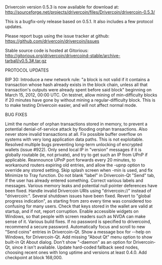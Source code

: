 Drivercoin version 0.5.3 is now available for download at:
http://sourceforge.net/projects/drivercoin/files/Drivercoin/drivercoin-0.5.3/

This is a bugfix-only release based on 0.5.1.
It also includes a few protocol updates.

Please report bugs using the issue tracker at github:
https://github.com/drivercoin/drivercoin/issues

Stable source code is hosted at Gitorious:
http://gitorious.org/drivercoin/drivercoind-stable/archive-tarball/v0.5.3#.tar.gz

PROTOCOL UPDATES

BIP 30: Introduce a new network rule: "a block is not valid if it contains a transaction whose hash already exists in the block chain, unless all that transaction's outputs were already spent before said block" beginning on March 15, 2012, 00:00 UTC.
On testnet, allow mining of min-difficulty blocks if 20 minutes have gone by without mining a regular-difficulty block. This is to make testing Drivercoin easier, and will not affect normal mode.

BUG FIXES

Limit the number of orphan transactions stored in memory, to prevent a potential denial-of-service attack by flooding orphan transactions. Also never store invalid transactions at all.
Fix possible buffer overflow on systems with very long application data paths. This is not exploitable.
Resolved multiple bugs preventing long-term unlocking of encrypted wallets
(issue #922).
Only send local IP in "version" messages if it is globally routable (ie, not private), and try to get such an IP from UPnP if applicable.
Reannounce UPnP port forwards every 20 minutes, to workaround routers expiring old entries, and allow the -upnp option to override any stored setting.
Skip splash screen when -min is used, and fix Minimize to Tray function.
Do not blank "label" in Drivercoin-Qt "Send" tab, if the user has already entered something.
Correct various labels and messages.
Various memory leaks and potential null pointer deferences have been fixed.
Handle invalid Drivercoin URIs using "drivercoin://" instead of "drivercoin:".
Several shutdown issues have been fixed.
Revert to "global progress indication", as starting from zero every time was considered too confusing for many users.
Check that keys stored in the wallet are valid at startup, and if not, report corruption.
Enable accessible widgets on Windows, so that people with screen readers such as NVDA can make sense of it.
Various build fixes.
If no password is specified to drivercoind, recommend a secure password.
Automatically focus and scroll to new "Send coins" entries in Drivercoin-Qt.
Show a message box for --help on Windows, for Drivercoin-Qt.
Add missing "About Qt" menu option to show built-in Qt About dialog.
Don't show "-daemon" as an option for Drivercoin-Qt, since it isn't available.
Update hard-coded fallback seed nodes, choosing recent ones with long uptime and versions at least 0.4.0.
Add checkpoint at block 168,000.

